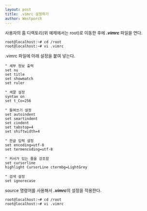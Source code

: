 ```yaml
---
layout: post
title: .vimrc 설정하기
author: Westporch
---
```

사용자의 홈 디렉토리(위 예제에서는 root)로 이동한 후에 ***.vimrc*** 파일을 연다.

```
root@localhost:~# cd /root
root@localhost:~# vi .vimrc
```
.vimrc 파일에 아래 설정을 붙여 넣는다.

```
" 세부 정보 출력
set nu 
set title
set showmatch
set ruler

" 색깔 설정
syntax on
set t_Co=256 

" 들여쓰기 설정
set autoindent
set smartindent
set cindent
set tabstop=4
set shiftwidth=4

" 한글 입력 설정
set encoding=utf-8
set termencoding=utf-8

" 커서가 있는 줄을 강조함
set cursorline
highlight CursorLine ctermbg=LightGrey

" 검색 설정
set ignorecase
```

source 명령어를 사용해서 ***.vimrc***의 설정을 적용한다.

```
root@localhost:~# cd /root
root@localhost:~# vi .vimrc
```
